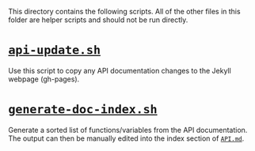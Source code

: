 This directory contains the following scripts. All of the other files in this folder are helper scripts and should not be run directly.

# [`api-update.sh`](api-update.sh)

Use this script to copy any API documentation changes to the Jekyll webpage (gh-pages).

# [`generate-doc-index.sh`](generate-doc-index.sh)

Generate a sorted list of functions/variables from the API documentation. The output can then be manually edited into the index section of [`API.md`](../docs/API.md).

